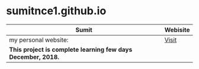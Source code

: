 # sumitnce1.github.io
|Sumit| Webisite|
|-----| -------- |
|my personal website:| [Visit](https://sumitnce1.github.io)
|**This project is complete learning few days December, 2018.**|
